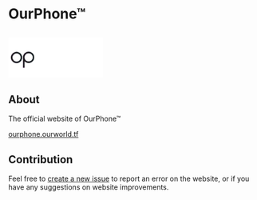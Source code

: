 # OurPhone&trade;

## 

![](./public/images/logo_placeholder.png)

## About

The official website of OurPhone&trade;

[ourphone.ourworld.tf](https://ourphone.ourworld.tf/)

## Contribution

Feel free to [create a new issue](https://github.com/ourworld-tsc/www_ourphone/issues) to report an error on the website, or if you have any suggestions on website improvements. 
